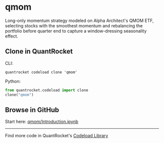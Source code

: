 # qmom

Long-only momentum strategy modeled on Alpha Architect's QMOM ETF, selecting stocks with the smoothest momentum and rebalancing the portfolio before quarter end to capture a window-dressing seasonality effect.

## Clone in QuantRocket

CLI:

```shell
quantrocket codeload clone 'qmom'
```

Python:

```python
from quantrocket.codeload import clone
clone("qmom")
```

## Browse in GitHub

Start here: [qmom/Introduction.ipynb](qmom/Introduction.ipynb)

***

Find more code in QuantRocket's [Codeload Library](https://www.quantrocket.com/code/)
